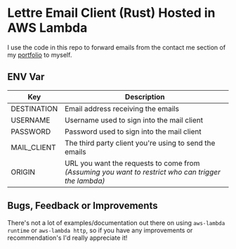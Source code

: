 # Lettre Email Client (Rust) Hosted in AWS Lambda

I use the code in this repo to forward emails from the contact me section of my [portfolio](naamancurtis.com) to myself.

## ENV Var

| Key         | Description                                                                                         |
| ----------- | --------------------------------------------------------------------------------------------------- |
| DESTINATION | Email address receiving the emails                                                                  |
| USERNAME    | Username used to sign into the mail client                                                          |
| PASSWORD    | Password used to sign into the mail client                                                          |
| MAIL_CLIENT | The third party client you're using to send the emails                                              |
| ORIGIN      | URL you want the requests to come from _(Assuming you want to restrict who can trigger the lambda)_ |

## Bugs, Feedback or Improvements

There's not a lot of examples/documentation out there on using `aws-lambda runtime` or `aws-lambda http`, so if you have any improvements
or recommendation's I'd really appreciate it!
